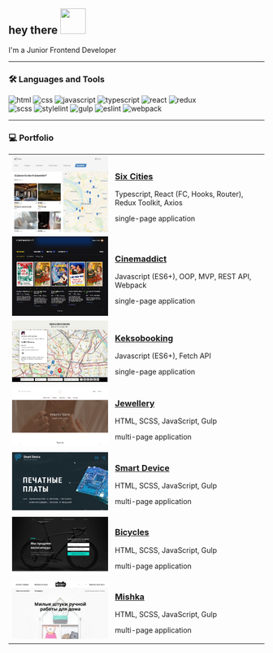 <h2>hey there <img src="https://media.giphy.com/media/hvRJCLFzcasrR4ia7z/giphy.gif" width="50" height="50"></h2>
<p>I'm a Junior Frontend Developer</p>
<hr>

### 🛠 Languages and Tools

![html](https://img.shields.io/badge/-HTML5-E34F26?logo=html5&logoColor=white) ![css](https://img.shields.io/badge/-CSS3-1572B6?logo=css3&logoColor=white) ![javascript](https://img.shields.io/badge/-JavaScript-F7DF1E?logo=javascript&logoColor=white) ![typescript](https://img.shields.io/badge/-TypeScript-3178C6?logo=typescript&logoColor=white) ![react](https://img.shields.io/badge/-React-61DBFB?logo=react&logoColor=white) ![redux](https://img.shields.io/badge/-Redux-764ABC?logo=redux&logoColor=white)<br>
![scss](https://img.shields.io/badge/-scss-CC6699?logo=sass&logoColor=white) ![stylelint](https://img.shields.io/badge/-stylelint-263238?logo=stylelint&logoColor=white) ![gulp](https://img.shields.io/badge/-gulp-CF4647?logo=gulp&logoColor=white) ![eslint](https://img.shields.io/badge/-eslint-764ABC?logo=eslint&logoColor=white) ![webpack](https://img.shields.io/badge/-webpack-1C78C0?logo=webpack&logoColor=white)
<hr>

### 💻 Portfolio

<table>

  <tr>
    <td>
      <a href='https://six-cities-sandy.vercel.app'>
        <img src='assets/six-cities.jpg' width='300px'>
      </a>
    </td>
    <td max-width='750'>
      <h3><a href='https://github.com/KateMoro/Six-Cities'>Six Cities</a></h3>
      <p>Typescript, React (FC, Hooks, Router), Redux Toolkit, Axios</p>
      <p>single-page application</p>
    </td>
  </tr>

  <tr>
    <td>
      <a href='https://cinemaddict-eta.vercel.app'>
        <img src='assets/cinemaddict.jpg' width='300px'>
      </a> 
    </td>
    <td>
      <h3><a href='https://github.com/KateMoro/Cinemaddict'>Cinemaddict</a></h3>
      <p>Javascript (ES6+), OOP, MVP, REST API, Webpack</p>
      <p>single-page application</p>
    </td>
  </tr>

  <tr>
    <td>
      <a href='https://keksobooking-pi.vercel.app'>
        <img src='assets/keksobooking.jpg' width='300px'>
      </a> 
    </td>
    <td>
      <h3><a href='https://github.com/KateMoro/Keksobooking'>Keksobooking</a></h3>
      <p>Javascript (ES6+), Fetch API</p>
      <p>single-page application</p>
    </td>
  </tr>

  <tr>
    <td>
      <a href='https://katemoro.github.io/Jewellery'>
        <img src='assets/jewellery.png' width='300px'>
      </a> 
    </td>
    <td>
      <h3><a href='https://github.com/KateMoro/Jewellery'>Jewellery</a></h3>
      <p>HTML, SCSS, JavaScript, Gulp</p>
      <p>multi-page application</p>
    </td>
  </tr>

  <tr>
    <td>
      <a href='https://katemoro.github.io/Smart-Device'>
        <img src='assets/smart-device.jpg' width='300px'>
      </a> 
    </td>
    <td>
      <h3><a href='https://github.com/KateMoro/Smart-Device'>Smart Device</a></h3>
      <p>HTML, SCSS, JavaScript, Gulp</p>
      <p>multi-page application</p>
    </td>
  </tr>

  <tr>
    <td>
      <a href='https://katemoro.github.io/bicycles'>
        <img src='assets/bicycles.png' width='300px'>
      </a> 
    </td>
    <td>
      <h3><a href='https://github.com/KateMoro/bicycles'>Bicycles</a></h3>
      <p>HTML, SCSS, JavaScript, Gulp</p>
      <p>multi-page application</p>
    </td>
  </tr>

  <tr>
    <td>
      <a href='https://katemoro.github.io/Mishka'>
        <img src='assets/mishka.png' width='300px'>
      </a> 
    </td>
    <td>
      <h3><a href='https://github.com/KateMoro/Mishka'>Mishka</a></h3>
      <p>HTML, SCSS, JavaScript, Gulp</p>
      <p>multi-page application</p>
    </td>
  </tr>
</table>
